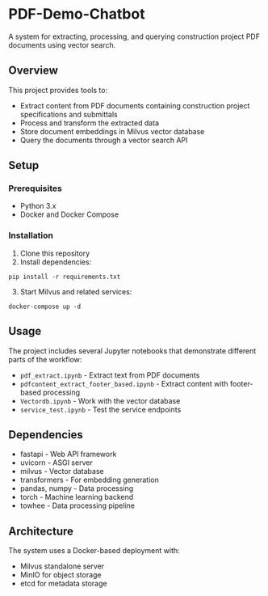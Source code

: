 # PDF-Demo-Chatbot

A system for extracting, processing, and querying construction project PDF documents using vector search.

## Overview

This project provides tools to:
- Extract content from PDF documents containing construction project specifications and submittals
- Process and transform the extracted data
- Store document embeddings in Milvus vector database
- Query the documents through a vector search API

## Setup

### Prerequisites

- Python 3.x
- Docker and Docker Compose

### Installation

1. Clone this repository
2. Install dependencies:
```
pip install -r requirements.txt
```
3. Start Milvus and related services:
```
docker-compose up -d
```

## Usage

The project includes several Jupyter notebooks that demonstrate different parts of the workflow:

- `pdf_extract.ipynb` - Extract text from PDF documents
- `pdfcontent_extract_footer_based.ipynb` - Extract content with footer-based processing
- `Vectordb.ipynb` - Work with the vector database
- `service_test.ipynb` - Test the service endpoints

## Dependencies

- fastapi - Web API framework
- uvicorn - ASGI server
- milvus - Vector database
- transformers - For embedding generation
- pandas, numpy - Data processing
- torch - Machine learning backend
- towhee - Data processing pipeline

## Architecture

The system uses a Docker-based deployment with:
- Milvus standalone server
- MinIO for object storage
- etcd for metadata storage

